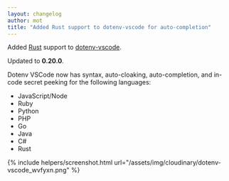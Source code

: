 ```yaml
---
layout: changelog
author: mot
title: "Added Rust support to dotenv-vscode for auto-completion"
---
```


Added [Rust](https://www.rust-lang.org/) support to [dotenv-vscode](https://github.com/motdotla/dotenv-vscode).

Updated to <strong>0.20.0</strong>.

Dotenv VSCode now has syntax, auto-cloaking, auto-completion, and in-code secret peeking for the following languages:

* JavaScript/Node
* Ruby
* Python
* PHP
* Go
* Java
* C#
* Rust

{% include helpers/screenshot.html url="/assets/img/cloudinary/dotenv-vscode_wvfyxn.png" %}

